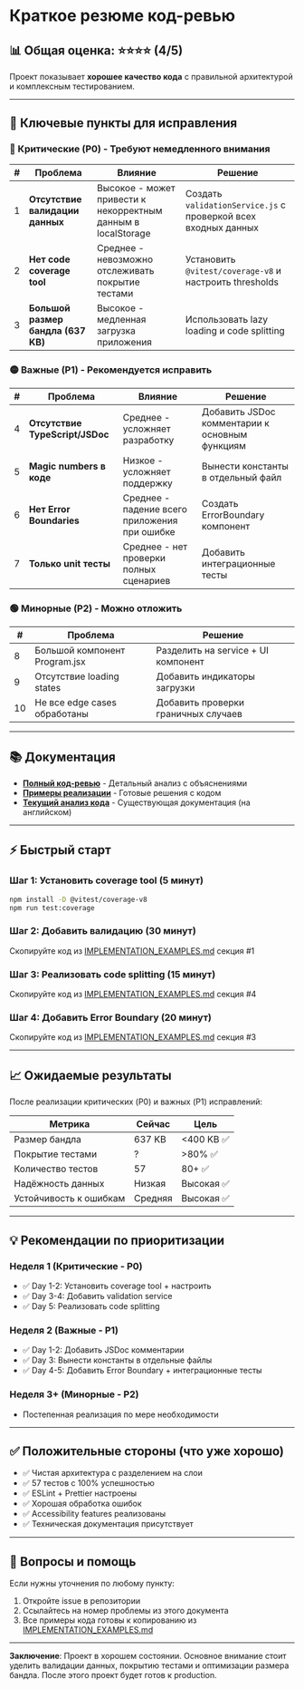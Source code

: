 # Краткое резюме код-ревью

## 📊 Общая оценка: ⭐⭐⭐⭐ (4/5)

Проект показывает **хорошее качество кода** с правильной архитектурой и комплексным тестированием.

---

## 🎯 Ключевые пункты для исправления

### 🔴 Критические (P0) - Требуют немедленного внимания

| # | Проблема | Влияние | Решение |
|---|----------|---------|---------|
| 1 | **Отсутствие валидации данных** | Высокое - может привести к некорректным данным в localStorage | Создать `validationService.js` с проверкой всех входных данных |
| 2 | **Нет code coverage tool** | Среднее - невозможно отслеживать покрытие тестами | Установить `@vitest/coverage-v8` и настроить thresholds |
| 3 | **Большой размер бандла (637 KB)** | Высокое - медленная загрузка приложения | Использовать lazy loading и code splitting |

### 🟡 Важные (P1) - Рекомендуется исправить

| # | Проблема | Влияние | Решение |
|---|----------|---------|---------|
| 4 | **Отсутствие TypeScript/JSDoc** | Среднее - усложняет разработку | Добавить JSDoc комментарии к основным функциям |
| 5 | **Magic numbers в коде** | Низкое - усложняет поддержку | Вынести константы в отдельный файл |
| 6 | **Нет Error Boundaries** | Среднее - падение всего приложения при ошибке | Создать ErrorBoundary компонент |
| 7 | **Только unit тесты** | Среднее - нет проверки полных сценариев | Добавить интеграционные тесты |

### 🟢 Минорные (P2) - Можно отложить

| # | Проблема | Решение |
|---|----------|---------|
| 8 | Большой компонент Program.jsx | Разделить на service + UI компонент |
| 9 | Отсутствие loading states | Добавить индикаторы загрузки |
| 10 | Не все edge cases обработаны | Добавить проверки граничных случаев |

---

## 📚 Документация

- **[Полный код-ревью](./CODE_REVIEW_RU.md)** - Детальный анализ с объяснениями
- **[Примеры реализации](./IMPLEMENTATION_EXAMPLES.md)** - Готовые решения с кодом
- **[Текущий анализ кода](./CODE_ANALYSIS.md)** - Существующая документация (на английском)

---

## ⚡ Быстрый старт

### Шаг 1: Установить coverage tool (5 минут)
```bash
npm install -D @vitest/coverage-v8
npm run test:coverage
```

### Шаг 2: Добавить валидацию (30 минут)
Скопируйте код из [IMPLEMENTATION_EXAMPLES.md](./IMPLEMENTATION_EXAMPLES.md) секция #1

### Шаг 3: Реализовать code splitting (15 минут)
Скопируйте код из [IMPLEMENTATION_EXAMPLES.md](./IMPLEMENTATION_EXAMPLES.md) секция #4

### Шаг 4: Добавить Error Boundary (20 минут)
Скопируйте код из [IMPLEMENTATION_EXAMPLES.md](./IMPLEMENTATION_EXAMPLES.md) секция #3

---

## 📈 Ожидаемые результаты

После реализации критических (P0) и важных (P1) исправлений:

| Метрика | Сейчас | Цель |
|---------|--------|------|
| Размер бандла | 637 KB | <400 KB ✅ |
| Покрытие тестами | ? | >80% ✅ |
| Количество тестов | 57 | 80+ ✅ |
| Надёжность данных | Низкая | Высокая ✅ |
| Устойчивость к ошибкам | Средняя | Высокая ✅ |

---

## 💡 Рекомендации по приоритизации

### Неделя 1 (Критические - P0)
- ✅ Day 1-2: Установить coverage tool + настроить
- ✅ Day 3-4: Добавить validation service
- ✅ Day 5: Реализовать code splitting

### Неделя 2 (Важные - P1)
- ✅ Day 1-2: Добавить JSDoc комментарии
- ✅ Day 3: Вынести константы в отдельные файлы
- ✅ Day 4-5: Добавить Error Boundary + интеграционные тесты

### Неделя 3+ (Минорные - P2)
- Постепенная реализация по мере необходимости

---

## ✅ Положительные стороны (что уже хорошо)

- ✅ Чистая архитектура с разделением на слои
- ✅ 57 тестов с 100% успешностью
- ✅ ESLint + Prettier настроены
- ✅ Хорошая обработка ошибок
- ✅ Accessibility features реализованы
- ✅ Техническая документация присутствует

---

## 🤝 Вопросы и помощь

Если нужны уточнения по любому пункту:
1. Откройте issue в репозитории
2. Ссылайтесь на номер проблемы из этого документа
3. Все примеры кода готовы к копированию из [IMPLEMENTATION_EXAMPLES.md](./IMPLEMENTATION_EXAMPLES.md)

---

**Заключение**: Проект в хорошем состоянии. Основное внимание стоит уделить валидации данных, покрытию тестами и оптимизации размера бандла. После этого проект будет готов к production.
